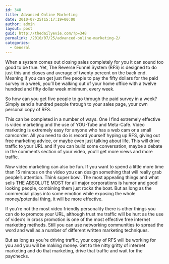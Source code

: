 ```yaml
---
id: 348
title: Advanced Online Marketing
date: 2010-07-25T15:17:19+00:00
author: admin
layout: post
guid: http://thedailyevie.com/?p=348
permalink: /2010/07/25/advanced-online-marketing-2/
categories:
  - General
---
```

When a system comes out closing sales completely for you it can sound too good to be true. Yet, The Reverse Funnel System (RFS) is designed to do just this and closes and average of twenty percent on the back end. Meaning if you can get just five people to pay the fifty dollars for the paid survey in a week, you’ll be walking out of your home office with a twelve hundred and fifty dollar week minimum, every week.

So how can you get five people to go through the paid survey in a week? Simply send a hundred people through to your sales page, your own personal copy of RFS.

This can be completed in a number of ways. One I find extremely effective is video marketing and the use of YOU-Tube and Meta-Café. Video marketing is extremely easy for anyone who has a web cam or a small camcorder. All you need to do is record yourself hyping up RFS, giving out free marketing advice, or maybe even just talking about life. This will drive traffic to your URL and if you can build some conversation, maybe a debate in the comments section of your video, you’ll get more views and more traffic.

Now video marketing can also be fun. If you want to spend a little more time than 15 minutes on the video you can design something that will really grab people’s attention. Think super bowl. The most appealing things and what sells THE ABSOLUTE MOST for all major corporations is humor and good looking people, combining them just rocks the boat. But as long as the commercial plays into some emotion while exposing the whole money/potential thing, it will be more effective.

If you’re not the most video friendly personality there is other things you can do to promote your URL, although trust me traffic will be hurt as the use of video’s in cross promotion is one of the most effective free internet marketing methods. Still you can use networking communities to spread the word and well as a number of different written marketing techniques.

But as long as you’re driving traffic, your copy of RFS will be working for you and you will be making money. Get to the nitty gritty of internet marketing and do that marketing, drive that traffic and wait for the paychecks.